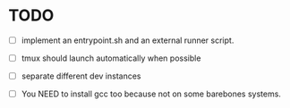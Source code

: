 # TODO

- [ ] implement an entrypoint.sh and an external runner script.
- [ ] tmux should launch automatically when possible
- [ ] separate different dev instances

- [ ] You NEED to install gcc too because not on some barebones systems.

